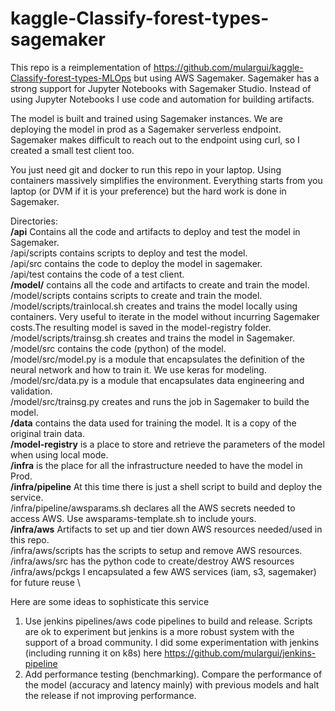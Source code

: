 # kaggle-Classify-forest-types-sagemaker
This repo is a reimplementation of https://github.com/mulargui/kaggle-Classify-forest-types-MLOps but using AWS Sagemaker. Sagemaker has a strong support for Jupyter Notebooks with Sagemaker Studio. Instead of using Jupyter Notebooks I use code and automation for building artifacts. 

The model is built and trained using Sagemaker instances. We are deploying the model in prod as a Sagemaker serverless endpoint. Sagemaker makes difficult to reach out to the endpoint using curl, so I created a small test client too.

You just need git and docker to run this repo in your laptop. Using containers massively simplifies the environment. Everything starts from you laptop (or DVM if it is your preference) but the hard work is done in Sagemaker. 

Directories:\
**/api** Contains all the code and artifacts to deploy and test the model in Sagemaker.\
/api/scripts contains scripts to deploy and test the model.\
/api/src contains the code to deploy the model in sagemaker.\
/api/test contains the code of a test client.\
**/model/** contains all the code and artifacts to create and train the model.\
/model/scripts contains scripts to create and train the model.\
/model/scripts/trainlocal.sh creates and trains the model locally using containers. Very useful to iterate in the model without incurring Sagemaker costs.The resulting model is saved in the model-registry folder.\
/model/scripts/trainsg.sh creates and trains the model in Sagemaker.\
/model/src contains the code (python) of the model. \
/model/src/model.py is a module that encapsulates the definition of the neural network and how to train it. We use keras for modeling.\
/model/src/data.py is a module that encapsulates data engineering and validation.\
/model/src/trainsg.py creates and runs the job in Sagemaker to build the model.\
**/data** contains the data used for training the model. It is a copy of the original train data. \
**/model-registry** is a place to store and retrieve the parameters of the model when using local mode. \
**/infra** is the place for all the infrastructure needed to have the model in Prod. \
**/infra/pipeline** At this time there is just a shell script to build and deploy the service. \
/infra/pipeline/awsparams.sh declares all the AWS secrets needed to access AWS. Use awsparams-template.sh to include yours.\
**/infra/aws**  Artifacts to set up and tier down AWS resources needed/used in this repo.\
/infra/aws/scripts has the scripts to setup and remove AWS resources.\
/infra/aws/src has the python code to create/destroy AWS resources \
/infra/aws/pckgs I encapsulated a few AWS services (iam, s3, sagemaker) for future reuse \

Here are some ideas to sophisticate this service
1. Use jenkins pipelines/aws code pipelines to build and release. Scripts are ok to experiment but jenkins is a more robust system with the support of a broad  community. I did some experimentation with jenkins (including running it on k8s) here https://github.com/mulargui/jenkins-pipeline
2. Add performance testing (benchmarking). Compare the performance of the model (accuracy and latency mainly) with previous models and halt the release if not improving performance.
